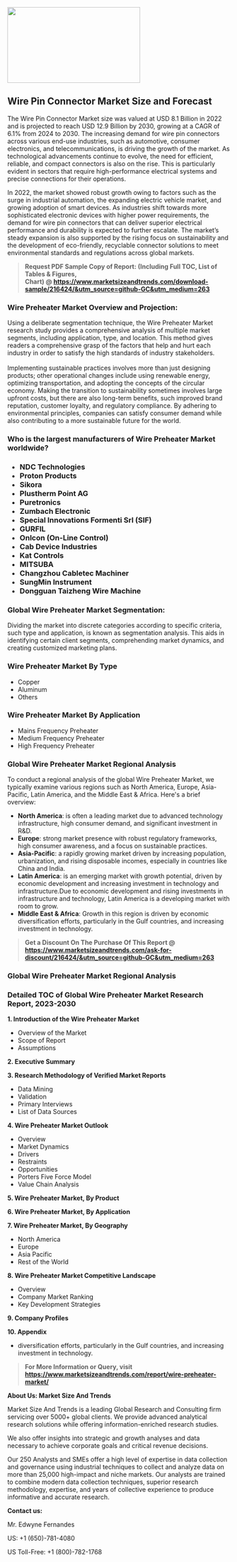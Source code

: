 <p><img class="alignnone size-medium wp-image-20088" src="https://ffe5etoiles.com/wp-content/uploads/2024/12/MST1-300x171.png" alt="" width="300" height="171" /></p><h2>Wire Pin Connector Market Size and Forecast</h2><p>The Wire Pin Connector Market size was valued at USD 8.1 Billion in 2022 and is projected to reach USD 12.9 Billion by 2030, growing at a CAGR of 6.1% from 2024 to 2030. The increasing demand for wire pin connectors across various end-use industries, such as automotive, consumer electronics, and telecommunications, is driving the growth of the market. As technological advancements continue to evolve, the need for efficient, reliable, and compact connectors is also on the rise. This is particularly evident in sectors that require high-performance electrical systems and precise connections for their operations.</p><p>In 2022, the market showed robust growth owing to factors such as the surge in industrial automation, the expanding electric vehicle market, and growing adoption of smart devices. As industries shift towards more sophisticated electronic devices with higher power requirements, the demand for wire pin connectors that can deliver superior electrical performance and durability is expected to further escalate. The market’s steady expansion is also supported by the rising focus on sustainability and the development of eco-friendly, recyclable connector solutions to meet environmental standards and regulations across global markets.</p></p><blockquote id="" class=""><strong>Request PDF Sample Copy of Report: (Including Full TOC, List of Tables &amp; Figures, Chart)&nbsp;@&nbsp;<strong><a href="https://www.marketsizeandtrends.com/download-sample/216424/&utm_source=github-GC&utm_medium=263" target="_blank">https://www.marketsizeandtrends.com/download-sample/216424/&utm_source=github-GC&utm_medium=263</a></strong></strong></blockquote><h3 id="" class="">Wire Preheater Market&nbsp;Overview and Projection:</h3><p id="" class="">Using a deliberate segmentation technique, the Wire Preheater Market research study provides a comprehensive analysis of multiple market segments, including application, type, and location. This method gives readers a comprehensive grasp of the factors that help and hurt each industry in order to satisfy the high standards of industry stakeholders. <br /> <br />Implementing sustainable practices involves more than just designing products; other operational changes include using renewable energy, optimizing transportation, and adopting the concepts of the circular economy. Making the transition to sustainability sometimes involves large upfront costs, but there are also long-term benefits, such improved brand reputation, customer loyalty, and regulatory compliance. By adhering to environmental principles, companies can satisfy consumer demand while also contributing to a more sustainable future for the world.</p><h3 id="" class="">Who is the largest manufacturers of&nbsp;Wire Preheater Market worldwide?</h3><h3 class=""><p><ul><li>NDC Technologies </li><li> Proton Products </li><li> Sikora </li><li> Plustherm Point AG </li><li> Puretronics </li><li> Zumbach Electronic </li><li> Special Innovations Formenti Srl (SIF) </li><li> GURFIL </li><li> Onlcon (On-Line Control) </li><li> Cab Device Industries </li><li> Kat Controls </li><li> MITSUBA </li><li> Changzhou Cabletec Machiner </li><li> SungMin Instrument </li><li> Dongguan Taizheng Wire Machine</li></ul></p></h3><h3 id="" class="">Global&nbsp;Wire Preheater Market Segmentation:</h3><p id="" class="">Dividing the market into discrete categories according to specific criteria, such type and application, is known as segmentation analysis. This aids in identifying certain client segments, comprehending market dynamics, and creating customized marketing plans.</p><h3 id="" class="">Wire Preheater Market&nbsp;By Type</h3><p><p><ul><li>Copper</li><li> Aluminum</li><li> Others</p></li></ul></p></p><h3 id="" class="">Wire Preheater Market&nbsp;By Application</h3><p class=""><p><ul><li>Mains Frequency Preheater</li><li> Medium Frequency Preheater</li><li> High Frequency Preheater</li></ul></p></p><h3 id="" class="">Global Wire Preheater Market Regional Analysis</h3><p id="" class="">To conduct a regional analysis of the global Wire Preheater Market, we typically examine various regions such as North America, Europe, Asia-Pacific, Latin America, and the Middle East &amp; Africa. Here's a brief overview:</p><ul><li><strong>North America</strong>: is often a leading market due to advanced technology infrastructure, high consumer demand, and significant investment in R&amp;D.</li><li><strong>Europe</strong>: strong market presence with robust regulatory frameworks, high consumer awareness, and a focus on sustainable practices.</li><li><strong>Asia-Pacific</strong>: a rapidly growing market driven by increasing population, urbanization, and rising disposable incomes, especially in countries like China and India.</li><li><strong>Latin America</strong>: is an emerging market with growth potential, driven by economic development and increasing investment in technology and infrastructure.Due to economic development and rising investments in infrastructure and technology, Latin America is a developing market with room to grow.</li><li><strong>Middle East &amp; Africa</strong>: Growth in this region is driven by economic diversification efforts, particularly in the Gulf countries, and increasing investment in technology.</li></ul><blockquote id="" class=""><strong>Get a Discount On The Purchase Of This Report @ <strong><a href="https://www.marketsizeandtrends.com/ask-for-discount/216424/&utm_source=github-GC&utm_medium=263" target="_blank">https://www.marketsizeandtrends.com/ask-for-discount/216424/&utm_source=github-GC&utm_medium=263</a></strong></strong></blockquote><h3 id="" class="">Global Wire Preheater Market Regional Analysis</h3><h3 id="" class="">Detailed TOC of Global Wire Preheater Market Research Report, 2023-2030</h3><p id="" class=""><strong>1. Introduction of the Wire Preheater Market</strong></p><ul><li>Overview of the Market</li><li>Scope of Report</li><li>Assumptions</li></ul><p id="" class=""><strong>2. Executive Summary</strong></p><p id="" class=""><strong>3. Research Methodology of Verified Market Reports</strong></p><ul><li>Data Mining</li><li>Validation</li><li>Primary Interviews</li><li>List of Data Sources</li></ul><p id="" class=""><strong>4. Wire Preheater Market Outlook</strong></p><ul><li>Overview</li><li>Market Dynamics</li><li>Drivers</li><li>Restraints</li><li>Opportunities</li><li>Porters Five Force Model</li><li>Value Chain Analysis</li></ul><p id="" class=""><strong>5. Wire Preheater Market, By Product</strong></p><p id="" class=""><strong>6. Wire Preheater Market, By Application</strong></p><p id="" class=""><strong>7. Wire Preheater Market, By Geography</strong></p><ul><li>North America</li><li>Europe</li><li>Asia Pacific</li><li>Rest of the World</li></ul><p id="" class=""><strong>8. Wire Preheater Market Competitive Landscape</strong></p><ul><li>Overview</li><li>Company Market Ranking</li><li>Key Development Strategies</li></ul><p id="" class=""><strong>9. Company Profiles</strong></p><p id="" class=""><strong>10. Appendix</strong></p><ul><li>diversification efforts, particularly in the Gulf countries, and increasing investment in technology.</li></ul><blockquote id="" class=""><strong>For More Information or Query, visit <strong><strong><a href="https://www.marketsizeandtrends.com/report/wire-preheater-market/" target="_blank">https://www.marketsizeandtrends.com/report/wire-preheater-market/</a></strong></strong></strong></blockquote><p id="" class=""><strong>About Us: Market Size And Trends</strong></p><p id="" class="">Market Size And Trends is a leading Global Research and Consulting firm servicing over 5000+ global clients. We provide advanced analytical research solutions while offering information-enriched research studies.</p><p id="" class="">We also offer insights into strategic and growth analyses and data necessary to achieve corporate goals and critical revenue decisions.</p><p id="" class="">Our 250 Analysts and SMEs offer a high level of expertise in data collection and governance using industrial techniques to collect and analyze data on more than 25,000 high-impact and niche markets. Our analysts are trained to combine modern data collection techniques, superior research methodology, expertise, and years of collective experience to produce informative and accurate research.</p><p id="" class=""><strong>Contact us:</strong></p><p id="" class="">Mr. Edwyne Fernandes</p><p id="" class="">US: +1 (650)-781-4080</p><p id="" class="">US Toll-Free: +1 (800)-782-1768</p>
